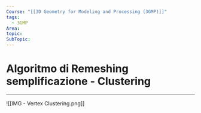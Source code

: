 ```yaml
---
Course: "[[3D Geometry for Modeling and Processing (3GMP)]]"
tags:
  - 3GMP
Area: 
topic: 
SubTopic: 
---
```


# Algoritmo di Remeshing semplificazione - Clustering
---

![[IMG - Vertex Clustering.png]]